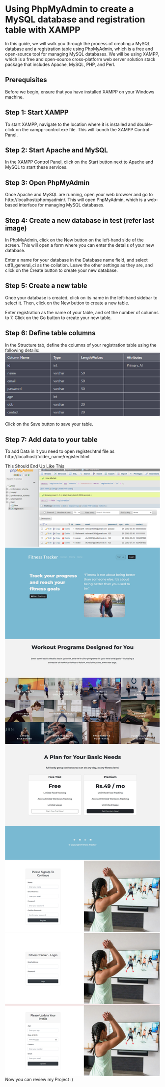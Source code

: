 <h1>Using PhpMyAdmin to create a MySQL database and registration table with XAMPP</h1>
In this guide, we will walk you through the process of creating a MySQL database and a registration table using PhpMyAdmin, which is a free and open-source tool for managing MySQL databases. We will be using XAMPP, which is a free and open-source cross-platform web server solution stack package that includes Apache, MySQL, PHP, and Perl.

<h2>Prerequisites</h2>
Before we begin, ensure that you have installed XAMPP on your Windows machine.

<h2>Step 1: Start XAMPP</h2>
To start XAMPP, navigate to the location where it is installed and double-click on the xampp-control.exe file. This will launch the XAMPP Control Panel.

<h2>Step 2: Start Apache and MySQL</h2>
In the XAMPP Control Panel, click on the Start button next to Apache and MySQL to start these services.

<h2>Step 3: Open PhpMyAdmin</h2>
Once Apache and MySQL are running, open your web browser and go to http://localhost/phpmyadmin/. This will open PhpMyAdmin, which is a web-based interface for managing MySQL databases.

<h2>Step 4: Create a new database in test (refer last image)</h2>
In PhpMyAdmin, click on the New button on the left-hand side of the screen. This will open a form where you can enter the details of your new database.

Enter a name for your database in the Database name field, and select utf8_general_ci as the collation. Leave the other settings as they are, and click on the Create button to create your new database.

<h2>Step 5: Create a new table</h2>
Once your database is created, click on its name in the left-hand sidebar to select it. Then, click on the New button to create a new table.

Enter registration as the name of your table, and set the number of columns to 7. Click on the Go button to create your new table.

<h2>Step 6: Define table columns</h2>
In the Structure tab, define the columns of your registration table using the following details:

<img src="assets/images/registration table.png" alt="table image">

Click on the Save button to save your table.

<h2>Step 7: Add data to your table</h2>
To add Data in it you need to open register.html file as http://localhost/folder_name/register.html


This Should End Up Like This
<img src="assets/images/registration table structure.png" alt="table strcture image">
<img src="assets/images/index.png">
<img src="assets/images/register.png">
<img src="assets/images/login.png">
<img src="assets/images/profile.png">
Now you can review my Project :)

